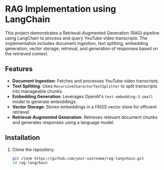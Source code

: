 # RAG Implementation using LangChain

This project demonstrates a Retrieval-Augmented Generation (RAG) pipeline using LangChain to process and query YouTube video transcripts. The implementation includes document ingestion, text splitting, embedding generation, vector storage, retrieval, and generation of responses based on the retrieved context.

## Features

- **Document Ingestion**: Fetches and processes YouTube video transcripts.
- **Text Splitting**: Uses `RecursiveCharacterTextSplitter` to split transcripts into manageable chunks.
- **Embedding Generation**: Leverages OpenAI's `text-embedding-3-small` model to generate embeddings.
- **Vector Storage**: Stores embeddings in a FAISS vector store for efficient retrieval.
- **Retrieval-Augmented Generation**: Retrieves relevant document chunks and generates responses using a language model.

## Installation

1. Clone the repository:
   ```bash
   git clone https://github.com/your-username/rag-langchain.git
   cd rag-langchain


